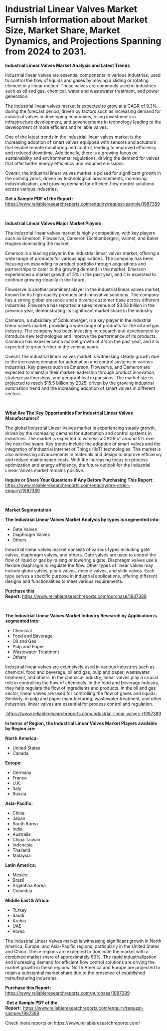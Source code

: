 <p><h1>Industrial Linear Valves Market Furnish Information about Market Size, Market Share, Market Dynamics, and Projections Spanning from 2024 to 2031.</h1></p><p><strong>Industrial Linear Valves Market Analysis and Latest Trends</strong></p>
<p><p>Industrial linear valves are essential components in various industries, used to control the flow of liquids and gases by moving a sliding or rotating element in a linear motion. These valves are commonly used in industries such as oil and gas, chemical, water and wastewater treatment, and power generation.</p><p>The industrial linear valves market is expected to grow at a CAGR of 9.3% during the forecast period, driven by factors such as increasing demand for industrial valves in developing economies, rising investments in infrastructure development, and advancements in technology leading to the development of more efficient and reliable valves.</p><p>One of the latest trends in the industrial linear valves market is the increasing adoption of smart valves equipped with sensors and actuators that enable remote monitoring and control, leading to improved efficiency and reduced downtime. Additionally, there is a growing focus on sustainability and environmental regulations, driving the demand for valves that offer better energy efficiency and reduced emissions.</p><p>Overall, the industrial linear valves market is poised for significant growth in the coming years, driven by technological advancements, increasing industrialization, and growing demand for efficient flow control solutions across various industries.</p></p>
<p><strong>Get a Sample PDF of the Report:&nbsp;</strong> <a href="https://www.reliableresearchreports.com/enquiry/request-sample/1987389">https://www.reliableresearchreports.com/enquiry/request-sample/1987389</a></p>
<p>&nbsp;</p>
<p><strong>Industrial Linear Valves Major Market Players</strong></p>
<p><p>The industrial linear valves market is highly competitive, with key players such as Emerson, Flowserve, Cameron (Schlumberger), Valmet, and Baker Hughes dominating the market. </p><p>Emerson is a leading player in the industrial linear valves market, offering a wide range of products for various applications. The company has been focusing on expanding its product portfolio through acquisitions and partnerships to cater to the growing demand in the market. Emerson experienced a market growth of 5% in the past year, and it is expected to continue growing steadily in the future.</p><p>Flowserve is another prominent player in the industrial linear valves market, known for its high-quality products and innovative solutions. The company has a strong global presence and a diverse customer base across different industries. Flowserve has reported a sales revenue of $3.83 billion in the previous year, demonstrating its significant market share in the industry.</p><p>Cameron, a subsidiary of Schlumberger, is a key player in the industrial linear valves market, providing a wide range of products for the oil and gas industry. The company has been investing in research and development to introduce new technologies and improve the performance of its products. Cameron has experienced a market growth of 4% in the past year, and it is expected to grow further in the coming years.</p><p>Overall, the industrial linear valves market is witnessing steady growth due to the increasing demand for automation and control systems in various industries. Key players such as Emerson, Flowserve, and Cameron are expected to maintain their market leadership through product innovation, strategic partnerships, and geographical expansions. The market size is projected to reach $15.5 billion by 2025, driven by the growing industrial automation trend and the increasing adoption of smart valves in different sectors.</p></p>
<p>&nbsp;</p>
<p><strong>What Are The Key Opportunities For Industrial Linear Valves Manufacturers?</strong></p>
<p><p>The global Industrial Linear Valves market is experiencing steady growth, driven by the increasing demand for automation and control systems in industries. The market is expected to witness a CAGR of around 5% over the next five years. Key trends include the adoption of smart valves and the integration of Industrial Internet of Things (IIoT) technologies. The market is also witnessing advancements in materials and design to improve efficiency and reduce maintenance costs. With the increasing focus on process optimization and energy efficiency, the future outlook for the Industrial Linear Valves market remains positive.</p></p>
<p><strong>Inquire or Share Your Questions If Any Before Purchasing This Report:</strong> <a href="https://www.reliableresearchreports.com/enquiry/pre-order-enquiry/1987389">https://www.reliableresearchreports.com/enquiry/pre-order-enquiry/1987389</a></p>
<p>&nbsp;</p>
<p><strong>Market Segmentation</strong></p>
<p><strong>The Industrial Linear Valves Market Analysis by types is segmented into:</strong></p>
<p><ul><li>Gate Valves</li><li>Diaphragm Valves</li><li>Others</li></ul></p>
<p><p>Industrial linear valves market consists of various types including gate valves, diaphragm valves, and others. Gate valves are used to control the flow of liquid or gas by raising or lowering a gate. Diaphragm valves use a flexible diaphragm to regulate the flow. Other types of linear valves may include globe valves, pinch valves, needle valves, and slide valves. Each type serves a specific purpose in industrial applications, offering different designs and functionalities to meet various requirements.</p></p>
<p><strong>Purchase this Report:&nbsp;</strong><a href="https://www.reliableresearchreports.com/purchase/1987389">https://www.reliableresearchreports.com/purchase/1987389</a></p>
<p>&nbsp;</p>
<p><strong>The Industrial Linear Valves Market Industry Research by Application is segmented into:</strong></p>
<p><ul><li>Chemical</li><li>Food and Baverage</li><li>Oil and Gas</li><li>Pulp and Paper</li><li>Wastewater Treatment</li><li>Others</li></ul></p>
<p><p>Industrial linear valves are extensively used in various industries such as chemical, food and beverage, oil and gas, pulp and paper, wastewater treatment, and others. In the chemical industry, linear valves play a crucial role in controlling the flow of chemicals. In the food and beverage industry, they help regulate the flow of ingredients and products. In the oil and gas sector, linear valves are used for controlling the flow of gases and liquids. Similarly, in pulp and paper manufacturing, wastewater treatment, and other industries, linear valves are essential for process control and regulation.</p></p>
<p><a href="https://www.reliableresearchreports.com/industrial-linear-valves-r1987389">&nbsp;https://www.reliableresearchreports.com/industrial-linear-valves-r1987389</a></p>
<p><strong>In terms of Region, the Industrial Linear Valves Market Players available by Region are:</strong></p>
<p>
    <p> <strong> North America: </strong>
        <ul>
            <li>United States</li>
            <li>Canada</li>
        </ul>
        </p> 
    <p> <strong> Europe: </strong>
        <ul>
            <li>Germany</li>
            <li>France</li>
            <li>U.K.</li>
            <li>Italy</li>
            <li>Russia</li>
        </ul>
        </p> 
    <p> <strong> Asia-Pacific: </strong>
        <ul>
            <li>China</li>
            <li>Japan</li>
            <li>South Korea</li>
            <li>India</li>
            <li>Australia</li>
            <li>China Taiwan</li>
            <li>Indonesia</li>
            <li>Thailand</li>
            <li>Malaysia</li>
        </ul>
        </p> 
    <p> <strong> Latin America: </strong>
        <ul>
            <li>Mexico</li>
            <li>Brazil</li>
            <li>Argentina Korea</li>
            <li>Colombia</li>
        </ul>
        </p> 
    <p> <strong> Middle East & Africa: </strong>
        <ul>
            <li>Turkey</li>
            <li>Saudi</li>
            <li>Arabia</li>
            <li>UAE</li>
            <li>Korea</li>
        </ul>
    </p>
    </p>
<p><p>The Industrial Linear Valves market is witnessing significant growth in North America, Europe, and Asia-Pacific regions, particularly in the United States and China. These regions are expected to dominate the market with a combined market share of approximately 60%. The rapid industrialization and increasing demand for efficient flow control solutions are driving the market growth in these regions. North America and Europe are projected to retain a substantial market share due to the presence of established manufacturing industries.</p></p>
<p><strong>Purchase this Report: </strong><a href="https://www.reliableresearchreports.com/purchase/1987389">https://www.reliableresearchreports.com/purchase/1987389</a></p>
<p>&nbsp;<strong>Get a Sample PDF of the Report:&nbsp;&nbsp;</strong><a href="https://www.reliableresearchreports.com/enquiry/request-sample/1987389">https://www.reliableresearchreports.com/enquiry/request-sample/1987389</a></p>
<p><strong></strong></p>
<p>Check more reports on https://www.reliableresearchreports.com/</p>